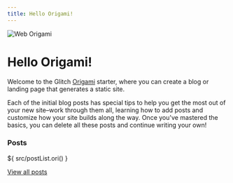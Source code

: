 ```yaml
---
title: Hello Origami!
---
```


<div class="illo-container">
  <img src="/assets/bird.svg" class="illustration" style="transform: none" alt="Web Origami">
</div>

# Hello Origami!

Welcome to the Glitch [Origami](https://weborigami.org) starter, where you can create a blog or landing page that generates a static site.

Each of the initial blog posts has special tips to help you get the most out of your new site–work through them all, learning how to add posts and customize how your site builds along the way. Once you've mastered the basics, you can delete all these posts and continue writing your own!

### Posts

${ src/postList.ori() }

<a href="/posts">View all posts</a>

